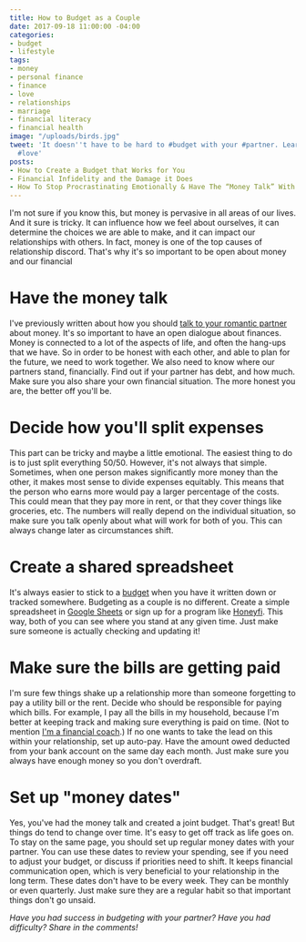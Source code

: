 ```yaml
---
title: How to Budget as a Couple
date: 2017-09-18 11:00:00 -04:00
categories:
- budget
- lifestyle
tags:
- money
- personal finance
- finance
- love
- relationships
- marriage
- financial literacy
- financial health
image: "/uploads/birds.jpg"
tweet: 'It doesn''t have to be hard to #budget with your #partner. Learn how! #money
  #love'
posts:
- How to Create a Budget that Works for You
- Financial Infidelity and the Damage it Does
- How To Stop Procrastinating Emotionally & Have The “Money Talk” With Your S.O.
---
```


I'm not sure if you know this, but money is pervasive in all areas of our lives. And it sure is tricky. It can influence how we feel about ourselves, it can determine the choices we are able to make, and it can impact our relationships with others. In fact, money is one of the top causes of relationship discord. That's why it's so important to be open about money and our financial 

# Have the money talk

I've previously written about how you should [talk to your romantic partner](https://www.maggiegermano.com/blog/have-the-money-talk) about money. It's so important to have an open dialogue about finances. Money is connected to a lot of the aspects of life, and often the hang-ups that we have. So in order to be honest with each other, and able to plan for the future, we need to work together. We also need to know where our partners stand, financially. Find out if your partner has debt, and how much. Make sure you also share your own financial situation. The more honest you are, the better off you'll be.

# Decide how you'll split expenses

This part can be tricky and maybe a little emotional. The easiest thing to do is to just split everything 50/50. However, it's not always that simple. Sometimes, when one person makes significantly more money than the other, it makes most sense to divide expenses equitably. This means that the person who earns more would pay a larger percentage of the costs. This could mean that they pay more in rent, or that they cover things like groceries, etc. The numbers will really depend on the individual situation, so make sure you talk openly about what will work for both of you. This can always change later as circumstances shift.

# Create a shared spreadsheet

It's always easier to stick to a [budget](https://www.maggiegermano.com/blog/budgeting-101/) when you have it written down or tracked somewhere. Budgeting as a couple is no different. Create a simple spreadsheet in [Google Sheets](https://www.google.com/sheets/about/) or sign up for a program like [Honeyfi](http://www.honeyfi.com/). This way, both of you can see where you stand at any given time. Just make sure someone is actually checking and updating it!

# Make sure the bills are getting paid

I'm sure few things shake up a relationship more than someone forgetting to pay a utility bill or the rent. Decide who should be responsible for paying which bills. For example, I pay all the bills in my household, because I'm better at keeping track and making sure everything is paid on time. (Not to mention [I'm a financial coach](https://www.maggiegermano.com/coaching/).) If no one wants to take the lead on this within your relationship, set up auto-pay. Have the amount owed deducted from your bank account on the same day each month. Just make sure you always have enough money so you don't overdraft. 

# Set up "money dates"

Yes, you've had the money talk and created a joint budget. That's great! But things do tend to change over time. It's easy to get off track as life goes on. To stay on the same page, you should set up regular money dates with your partner. You can use these dates to review your spending, see if you need to adjust your budget, or discuss if priorities need to shift. It keeps financial communication open, which is very beneficial to your relationship in the long term. These dates don't have to be every week. They can be monthly or even quarterly. Just make sure they are a regular habit so that important things don't go unsaid.

*Have you had success in budgeting with your partner? Have you had difficulty? Share in the comments!*